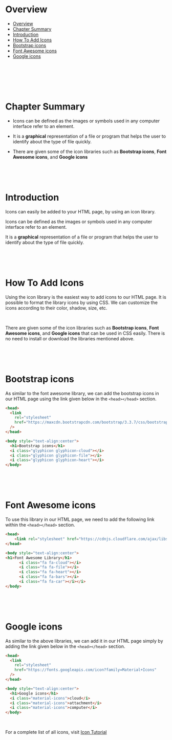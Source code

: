 # Overview

- [Overview](#overview)
- [Chapter Summary](#chapter-summary)
- [Introduction](#introduction)
- [How To Add Icons](#how-to-add-icons)
- [Bootstrap icons](#bootstrap-icons)
- [Font Awesome icons](#font-awesome-icons)
- [Google icons](#google-icons)

&nbsp;

&nbsp;

&nbsp;

# Chapter Summary

- Icons can be defined as the images or symbols used in any computer interface refer to an element.

- It is a **graphical** representation of a file or program that helps the user to identify about the type of file quickly.

- There are given some of the icon libraries such as **Bootstrap icons**, **Font Awesome icons**, and **Google icons**

&nbsp;

&nbsp;

# Introduction

Icons can easily be added to your HTML page, by using an icon library.

Icons can be defined as the images or symbols used in any computer interface refer to an element.

It is a **graphical** representation of a file or program that helps the user to identify about the type of file quickly.

&nbsp;

&nbsp;

# How To Add Icons

Using the icon library is the easiest way to add icons to our HTML page. It is possible to format the library icons by using CSS. We can customize the icons according to their color, shadow, size, etc.

&nbsp;

There are given some of the icon libraries such as **Bootstrap icons**, **Font Awesome icons**, and **Google icons** that can be used in CSS easily. There is no need to install or download the libraries mentioned above.

&nbsp;

&nbsp;

# Bootstrap icons

As similar to the font awesome library, we can add the bootstrap icons in our HTML page using the link given below in the `<head></head>` section.

```html
<head>
  <link
    rel="stylesheet"
    href="https://maxcdn.bootstrapcdn.com/bootstrap/3.3.7/css/bootstrap.min.css"
  />
</head>

<body style="text-align:center">
  <h1>Bootstrap icons</h1>
  <i class="glyphicon glyphicon-cloud"></i>
  <i class="glyphicon glyphicon-file"></i>
  <i class="glyphicon glyphicon-heart"></i>
</body>
```

&nbsp;

&nbsp;

# Font Awesome icons

To use this library in our HTML page, we need to add the following link within the `<head></head>` section.

```html
<head>
    <link rel="stylesheet" href="https://cdnjs.cloudflare.com/ajax/libs/font-awesome/4.7.0/css/font-awesome.min.css">
</head>

<body style="text-align:center">
<h1>Font Awesome Library</h1>
      <i class="fa fa-cloud"></i>
      <i class="fa fa-file"></i>
      <i class="fa fa-heart"></i>
      <i class="fa fa-bars"></i>
      <i class="fa fa-car"></i></i>
</body>
```

&nbsp;

&nbsp;

# Google icons

As similar to the above libraries, we can add it in our HTML page simply by adding the link given below in the `<head></head>` section.

```html
<head>
  <link
    rel="stylesheet"
    href="https://fonts.googleapis.com/icon?family=Material+Icons"
  />
</head>

<body style="text-align:center">
  <h1>Google icons</h1>
  <i class="material-icons">cloud</i>
  <i class="material-icons">attachment</i>
  <i class="material-icons">computer</i>
</body>
```

&nbsp;

For a complete list of all icons, visit [Icon Tutorial](https://www.w3schools.com/icons/fontawesome5_icons_accessibility.asp)

&nbsp;
